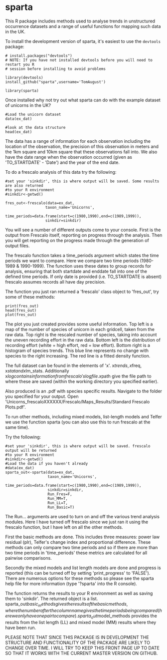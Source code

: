 # sparta

This R package includes methods used to analyse trends in unstructured occurrence datasets and a range of useful functions for mapping such data in the UK.

To install the development version of sparta, it's easiest to use the `devtools` package:

    # install.packages("devtools")
    # NOTE: If you have not installed devtools before you will need to restart you R
    # session before installing to avoid problems
    
    library(devtools)
    install_github("sparta",username='TomAugust')
    
    library(sparta)
    
Once installed why not try out what sparta can do with the example dataset of unicorns in the UK?

    #Load the unicorn dataset
    data(ex_dat)
    
    #look at the data structure
    head(ex_dat)
    
The data has a range of information for each observation including the location of the observation, the precision of this observation in meters and the 1km square and 10km square that these observations fall into. We also have the date range when the observation occurred (given as 'TO_STARTDATE' - 'Date') and the year of the end date.

To do a frescalo analysis of this data try the following:
    
    #set your 'sinkdir', this is where output will be saved. Some results are also returned 
    #to your R environment
    #sinkdir<-getwd()
    
    fres_out<-frescalo(data=ex_dat,
                      taxon_name='Unicorns',
                      time_periods=data.frame(start=c(1980,1990),end=c(1989,1999)),
                      sinkdir=sinkdir)
            
You will see a number of different outputs come to your console. First is the output from Frescalo itself, reporting on progress through the analysis. Then you will get reporting on the progress made through the generation of output files.

The frescalo function takes a time_periods argument which states the time periods we want to compare. Here we compare two time periods (1980-1989 & 1990-1999). The function uses these dates to group records for analysis, ensuring that both startdate and enddate fall into one of the defined time periods. If only date is provided (i.e. TO_STARTDATE is absent) frescalo assumes records all have day precision.

The function you just ran returned a 'frescalo' class object to 'fres_out', try some of these methods:

    print(fres_out)
    head(fres_out)
    plot(fres_out)
    
The plot you just created provides some useful information. Top left is a map of the number of species of unicorn in each gridcell, taken from the raw data. Top right is the rescaled number of species, taking into account the uneven recording effort in the raw data. Bottom left is the distribution of recording effort (white = high effort, red = low effort). Bottom right is a histogram of species trends. This blue line represents no change with species to the right increasing. The red line is a fitted density function.

The full dataset can be found in the elements of 'x'. x$trends, x$freq, x$stat and x$lm_stats. Additionally x$log contains information from frescalo's log file. x$path give the file path to where these are saved (within the working directory you specified earlier).

Also produced is an .pdf with species specific results. Navigate to the folder you specified for your output. Open 'Unicorns_frescaloXXXXXX/Frescalo/Maps_Results/Standard Frescalo Plots.pdf'. 

To run other methods, including mixed models, list-length models and Telfer we use the function sparta (you can also use this to run frescalo at the same time).

Try the following:

    #set your 'sinkdir', this is where output will be saved. frescalo output will be returned 
    #to your R environment
    #sinkdir<-getwd()    
    #Load the data if you haven't already
    #data(ex_dat)
    sparta_out<-sparta(data=ex_dat,
                       taxon_name='Unicorns',
                       time_periods=data.frame(start=c(1980,1990),end=c(1989,1999)),
                       sinkdir=sinkdir,
                       Run_Fres=F,
                       Run_MM=T,
                       Run_LL=T,
                       Run_Basic=T)

The Run... arguments are used to turn on and off the various trend analysis modules. Here I have turned off frescalo since we just ran it using the frescalo function, but I have left on all the other methods.

First the basic methods are done. This includes three measures: power law residual (plr), Telfer's change index and proportional difference. These methods can only compare two time periods and so if there are more than two time periods in 'time_periods' these metrics are calculated for all pairwise comparisons. 

Secondly the mixed models and list length models are done and progress is reported (this can be turned off by setting 'print_progress' to 'FALSE'). There are numerous options for these methods so please see the sparta help file for more information (type '?sparta' into the R console).     

The function returns the results to your R environment as well as saving them to 'sinkdir'. The returned object is a list. sparta_out$basic_methods gives the results of the basic methods, where the number after the column name gives the time periods being compared (here we only have one pair to compare). sparta_out$model_methods provides the results from the list length (LL) and mixed model (MM) results where they have been run. 

PLEASE NOTE THAT SINCE THIS PACKAGE IS IN DEVELOPMENT THE STRUCTURE AND FUNCTIONALITY OF THE PACKAGE ARE LIKELY TO CHANGE OVER TIME. I WILL TRY TO KEEP THIS FRONT PAGE UP TO DATE SO THAT IT WORKS WITH THE CURRENT MASTER VERSION ON GITHUB.   
